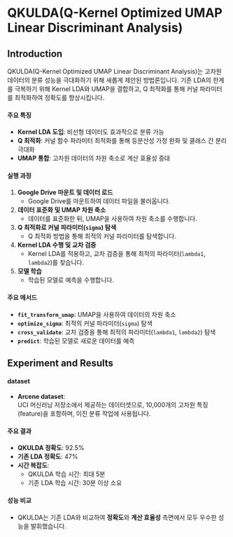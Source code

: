 # QKULDA(Q-Kernel Optimized UMAP Linear Discriminant Analysis)

## Introduction
QKULDA(Q-Kernel Optimized UMAP Linear Discriminant Analysis)는 고차원 데이터의 분류 성능을 극대화하기 위해 새롭게 제안된 방법론입니다. 기존 LDA의 한계를 극복하기 위해 Kernel LDA와 UMAP을 결합하고, Q 최적화를 통해 커널 파라미터를 최적화하여 정확도를 향상시킵니다.

#### 주요 특징
- **Kernel LDA 도입**: 비선형 데이터도 효과적으로 분류 가능
- **Q 최적화**: 커널 함수 파라미터 최적화를 통해 등분산성 가정 완화 및 클래스 간 분리 극대화
- **UMAP 통합**: 고차원 데이터의 차원 축소로 계산 효율성 증대

#### 실행 과정
1. **Google Drive 마운트 및 데이터 로드**
   - Google Drive를 마운트하여 데이터 파일을 불러옵니다.
2. **데이터 표준화 및 UMAP 차원 축소**
   - 데이터를 표준화한 뒤, UMAP을 사용하여 차원 축소를 수행합니다.
3. **Q 최적화로 커널 파라미터(`sigma`) 탐색**
   - Q 최적화 방법을 통해 최적의 커널 파라미터를 탐색합니다.
4. **Kernel LDA 수행 및 교차 검증**
   - Kernel LDA를 적용하고, 교차 검증을 통해 최적의 파라미터(`lambda1`, `lambda2`)를 찾습니다.
5. **모델 학습**
   - 학습된 모델로 예측을 수행합니다.

#### 주요 메서드
- **`fit_transform_umap`**: UMAP을 사용하여 데이터의 차원 축소
- **`optimize_sigma`**: 최적의 커널 파라미터(`sigma`) 탐색
- **`cross_validate`**: 교차 검증을 통해 최적의 파라미터(`lambda1`, `lambda2`) 탐색
- **`predict`**: 학습된 모델로 새로운 데이터를 예측


## Experiment and Results

#### dataset
- **Arcene dataset**:  
  UCI 머신러닝 저장소에서 제공하는 데이터셋으로, 10,000개의 고차원 특징(feature)을 포함하며, 이진 분류 작업에 사용됩니다.

#### 주요 결과
- **QKULDA 정확도**: 92.5%
- **기존 LDA 정확도**: 47%
- **시간 복잡도**:  
  - QKULDA 학습 시간: 최대 5분  
  - 기존 LDA 학습 시간: 30분 이상 소요

#### 성능 비교
- QKULDA는 기존 LDA와 비교하여 **정확도**와 **계산 효율성** 측면에서 모두 우수한 성능을 발휘했습니다.
